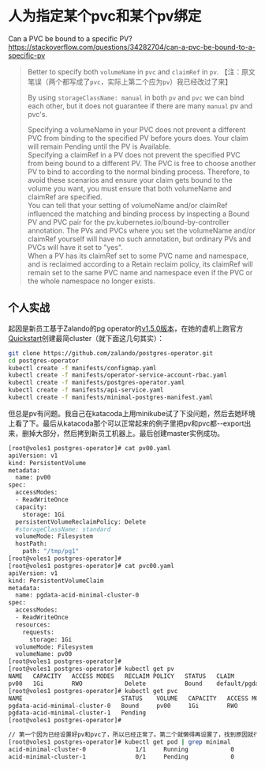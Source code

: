 
# 人为指定某个pvc和某个pv绑定

Can a PVC be bound to a specific PV? https://stackoverflow.com/questions/34282704/can-a-pvc-be-bound-to-a-specific-pv
> Better to specify both `volumeName` in `pvc` and `claimRef` in `pv`. 【注：原文笔误（两个都写成了`pvc`，实际上第二个应为`pv`）我已经改过了来】
>
> By using `storageClassName: manual` in both `pv` and `pvc` we can bind each other, but it does not guarantee if there are many `manual` pv and pvc's.
>
> Specifying a volumeName in your PVC does not prevent a different PVC from binding to the specified PV before yours does. Your claim will remain Pending until the PV is Available.
<br> Specifying a claimRef in a PV does not prevent the specified PVC from being bound to a different PV. The PVC is free to choose another PV to bind to according to the normal binding process. Therefore, to avoid these scenarios and ensure your claim gets bound to the volume you want, you must ensure that both volumeName and claimRef are specified.
<br> You can tell that your setting of volumeName and/or claimRef influenced the matching and binding process by inspecting a Bound PV and PVC pair for the pv.kubernetes.io/bound-by-controller annotation. The PVs and PVCs where you set the volumeName and/or claimRef yourself will have no such annotation, but ordinary PVs and PVCs will have it set to "yes".
<br> When a PV has its claimRef set to some PVC name and namespace, and is reclaimed according to a Retain reclaim policy, its claimRef will remain set to the same PVC name and namespace even if the PVC or the whole namespace no longer exists.

## 个人实战

起因是新员工基于Zalando的pg operator的[v1.5.0版本](https://github.com/zalando/postgres-operator/tree/v1.5.0)，在她的虚机上跑官方[Quickstart](https://github.com/zalando/postgres-operator/blob/v1.5.0/docs/quickstart.md)创建最简cluster（就下面这几句其实）：
```sh
git clone https://github.com/zalando/postgres-operator.git
cd postgres-operator
kubectl create -f manifests/configmap.yaml
kubectl create -f manifests/operator-service-account-rbac.yaml
kubectl create -f manifests/postgres-operator.yaml
kubectl create -f manifests/api-service.yaml
kubectl create -f manifests/minimal-postgres-manifest.yaml
```
但总是pv有问题。我自己在katacoda上用minikube试了下没问题，然后去她环境上看了下。最后从katacoda那个可以正常起来的例子里把pv和pvc都--export出来，删掉大部分，然后拷到新员工机器上。最后创建master实例成功。

```sh
[root@voles1 postgres-operator]# cat pv00.yaml
apiVersion: v1
kind: PersistentVolume
metadata:
  name: pv00
spec:
  accessModes:
  - ReadWriteOnce
  capacity:
    storage: 1Gi
  persistentVolumeReclaimPolicy: Delete
  #storageClassName: standard
  volumeMode: Filesystem
  hostPath:
    path: "/tmp/pg1"
[root@voles1 postgres-operator]#
[root@voles1 postgres-operator]# cat pvc00.yaml
apiVersion: v1
kind: PersistentVolumeClaim
metadata:
  name: pgdata-acid-minimal-cluster-0
spec:
  accessModes:
  - ReadWriteOnce
  resources:
    requests:
      storage: 1Gi
  volumeMode: Filesystem
  volumeName: pv00
[root@voles1 postgres-operator]#
[root@voles1 postgres-operator]# kubectl get pv
NAME   CAPACITY   ACCESS MODES   RECLAIM POLICY   STATUS   CLAIM                                   STORAGECLASS   REASON   AGE
pv00   1Gi        RWO            Delete           Bound    default/pgdata-acid-minimal-cluster-0                           13m
[root@voles1 postgres-operator]# kubectl get pvc
NAME                            STATUS    VOLUME   CAPACITY   ACCESS MODES   STORAGECLASS   AGE
pgdata-acid-minimal-cluster-0   Bound     pv00     1Gi        RWO                           16m
pgdata-acid-minimal-cluster-1   Pending                                                     12m
[root@voles1 postgres-operator]#

// 第一个因为已经设置好pv和pvc了，所以已经正常了。第二个就懒得再设置了，找到原因就行。
[root@voles1 postgres-operator]# kubectl get pod | grep minimal
acid-minimal-cluster-0              1/1     Running            0          46m
acid-minimal-cluster-1              0/1     Pending            0          20m
```
